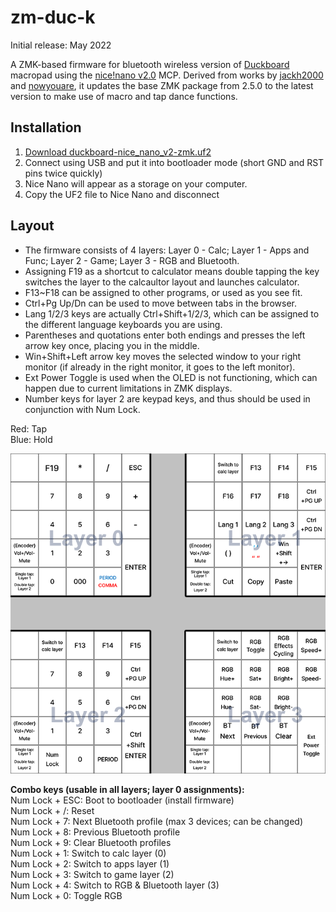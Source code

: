 # zm-duc-k
Initial release: May 2022

A ZMK-based firmware for bluetooth wireless version of [Duckboard](https://doodboard.xyz/products/duckboard) macropad using the [nice!nano v2.0](https://nicekeyboards.com/nice-nano/) MCP. Derived from works by [jackh2000](https://github.com/jackh2000/zmk/tree/main/app/boards/shields/duckboard) and [nowyouare](https://github.com/nowyouare/zmk/releases/tag/v1.0), it updates the base ZMK package from 2.5.0 to the latest version to make use of macro and tap dance functions.

## Installation
1. [Download duckboard-nice_nano_v2-zmk.uf2]([url](https://github.com/butterdori/zmk-config/releases))
2. Connect using USB and put it into bootloader mode (short GND and RST pins twice quickly)
3. Nice Nano will appear as a storage on your computer.
4. Copy the UF2 file to Nice Nano and disconnect

## Layout
- The firmware consists of 4 layers: Layer 0 - Calc; Layer 1 - Apps and Func; Layer 2 - Game; Layer 3 - RGB and Bluetooth.
- Assigning F19 as a shortcut to calculator means double tapping the key switches the layer to the calcaultor layout and launches calculator. 
- F13~F18 can be assigned to other programs, or used as you see fit. 
- Ctrl+Pg Up/Dn can be used to move between tabs in the browser. 
- Lang 1/2/3 keys are actually Ctrl+Shift+1/2/3, which can be assigned to the different language keyboards you are using. 
- Parentheses and quotations enter both endings and presses the left arrow key once, placing you in the middle. 
- Win+Shift+Left arrow key moves the selected window to your right monitor (if already in the right monitor, it goes to the left monitor). 
- Ext Power Toggle is used when the OLED is not functioning, which can happen due to current limitations in ZMK displays. 
- Number keys for layer 2 are keypad keys, and thus should be used in conjunction with Num Lock.

Red: Tap  
Blue: Hold

![Layers](images/layers.png)

**Combo keys (usable in all layers; layer 0 assignments):**  
Num Lock + ESC: Boot to bootloader (install firmware)  
Num Lock + /: Reset  
Num Lock + 7: Next Bluetooth profile (max 3 devices; can be changed)  
Num Lock + 8: Previous Bluetooth profile  
Num Lock + 9: Clear Bluetooth profiles  
Num Lock + 1: Switch to calc layer (0)  
Num Lock + 2: Switch to apps layer (1)  
Num Lock + 3: Switch to game layer (2)  
Num Lock + 4: Switch to RGB & Bluetooth layer (3)  
Num Lock + 0: Toggle RGB  
